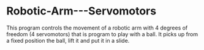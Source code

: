 # Robotic-Arm---Servomotors
This program controls the movement of a robotic arm with 4 degrees of freedom (4 servomotors) that is program to play with a ball. It picks up from a fixed position the ball, lift it and put it in a slide. 
